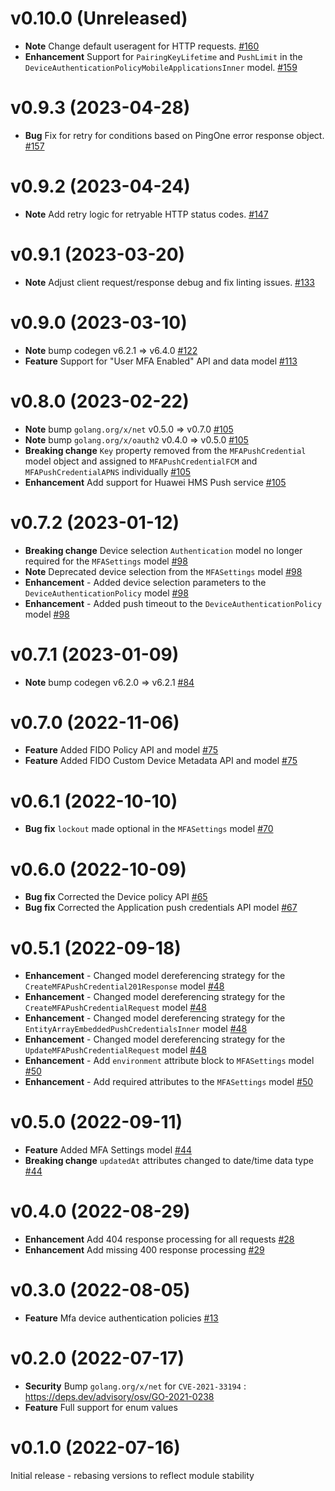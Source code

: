 # v0.10.0 (Unreleased)

* **Note** Change default useragent for HTTP requests. [#160](https://github.com/patrickcping/pingone-go-sdk-v2/pull/160)
* **Enhancement** Support for `PairingKeyLifetime` and `PushLimit` in the `DeviceAuthenticationPolicyMobileApplicationsInner` model. [#159](https://github.com/patrickcping/pingone-go-sdk-v2/pull/159)

# v0.9.3 (2023-04-28)

* **Bug** Fix for retry for conditions based on PingOne error response object. [#157](https://github.com/patrickcping/pingone-go-sdk-v2/pull/157)

# v0.9.2 (2023-04-24)

* **Note** Add retry logic for retryable HTTP status codes. [#147](https://github.com/patrickcping/pingone-go-sdk-v2/pull/147)

# v0.9.1 (2023-03-20)

* **Note** Adjust client request/response debug and fix linting issues. [#133](https://github.com/patrickcping/pingone-go-sdk-v2/pull/133)

# v0.9.0 (2023-03-10)

* **Note** bump codegen v6.2.1 => v6.4.0 [#122](https://github.com/patrickcping/pingone-go-sdk-v2/pull/122)
* **Feature** Support for "User MFA Enabled" API and data model [#113](https://github.com/patrickcping/pingone-go-sdk-v2/pull/113)

# v0.8.0 (2023-02-22)

* **Note** bump `golang.org/x/net` v0.5.0 => v0.7.0 [#105](https://github.com/patrickcping/pingone-go-sdk-v2/pull/105)
* **Note** bump `golang.org/x/oauth2` v0.4.0 => v0.5.0 [#105](https://github.com/patrickcping/pingone-go-sdk-v2/pull/105)
* **Breaking change** `Key` property removed from the `MFAPushCredential` model object and assigned to `MFAPushCredentialFCM` and `MFAPushCredentialAPNS` individually [#105](https://github.com/patrickcping/pingone-go-sdk-v2/pull/105)
* **Enhancement** Add support for Huawei HMS Push service [#105](https://github.com/patrickcping/pingone-go-sdk-v2/pull/105)

# v0.7.2 (2023-01-12)

* **Breaking change** Device selection `Authentication` model no longer required for the `MFASettings` model [#98](https://github.com/patrickcping/pingone-go-sdk-v2/pull/98)
* **Note** Deprecated device selection from the `MFASettings` model [#98](https://github.com/patrickcping/pingone-go-sdk-v2/pull/98)
* **Enhancement** - Added device selection parameters to the `DeviceAuthenticationPolicy` model [#98](https://github.com/patrickcping/pingone-go-sdk-v2/pull/98)
* **Enhancement** - Added push timeout to the `DeviceAuthenticationPolicy` model [#98](https://github.com/patrickcping/pingone-go-sdk-v2/pull/98)

# v0.7.1 (2023-01-09)

* **Note** bump codegen v6.2.0 => v6.2.1 [#84](https://github.com/patrickcping/pingone-go-sdk-v2/pull/84)

# v0.7.0 (2022-11-06)

* **Feature** Added FIDO Policy API and model [#75](https://github.com/patrickcping/pingone-go-sdk-v2/pull/75)
* **Feature** Added FIDO Custom Device Metadata API and model [#75](https://github.com/patrickcping/pingone-go-sdk-v2/pull/75)

# v0.6.1 (2022-10-10)

* **Bug fix** `lockout` made optional in the `MFASettings` model [#70](https://github.com/patrickcping/pingone-go-sdk-v2/pull/70)

# v0.6.0 (2022-10-09)

* **Bug fix** Corrected the Device policy API [#65](https://github.com/patrickcping/pingone-go-sdk-v2/pull/65)
* **Bug fix** Corrected the Application push credentials API model [#67](https://github.com/patrickcping/pingone-go-sdk-v2/pull/67)

# v0.5.1 (2022-09-18)

* **Enhancement** - Changed model dereferencing strategy for the `CreateMFAPushCredential201Response` model [#48](https://github.com/patrickcping/pingone-go-sdk-v2/pull/48)
* **Enhancement** - Changed model dereferencing strategy for the `CreateMFAPushCredentialRequest` model [#48](https://github.com/patrickcping/pingone-go-sdk-v2/pull/48)
* **Enhancement** - Changed model dereferencing strategy for the `EntityArrayEmbeddedPushCredentialsInner` model [#48](https://github.com/patrickcping/pingone-go-sdk-v2/pull/48)
* **Enhancement** - Changed model dereferencing strategy for the `UpdateMFAPushCredentialRequest` model [#48](https://github.com/patrickcping/pingone-go-sdk-v2/pull/48)
* **Enhancement** - Add `environment` attribute block to `MFASettings` model [#50](https://github.com/patrickcping/pingone-go-sdk-v2/pull/50)
* **Enhancement** - Add required attributes to the `MFASettings` model [#50](https://github.com/patrickcping/pingone-go-sdk-v2/pull/50)

# v0.5.0 (2022-09-11)

* **Feature** Added MFA Settings model [#44](https://github.com/patrickcping/pingone-go-sdk-v2/pull/44)
* **Breaking change** `updatedAt` attributes changed to date/time data type [#44](https://github.com/patrickcping/pingone-go-sdk-v2/pull/44)

# v0.4.0 (2022-08-29)

* **Enhancement** Add 404 response processing for all requests [#28](https://github.com/patrickcping/pingone-go-sdk-v2/pull/28)
* **Enhancement** Add missing 400 response processing [#29](https://github.com/patrickcping/pingone-go-sdk-v2/pull/29)

# v0.3.0 (2022-08-05)

* **Feature** Mfa device authentication policies [#13](https://github.com/patrickcping/pingone-go-sdk-v2/pull/13)

# v0.2.0 (2022-07-17)

* **Security** Bump `golang.org/x/net` for `CVE-2021-33194` : https://deps.dev/advisory/osv/GO-2021-0238
* **Feature** Full support for enum values

# v0.1.0 (2022-07-16)

Initial release - rebasing versions to reflect module stability